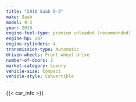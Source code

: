```yaml
---
title: "2010 Saab 9-3"
make: Saab
model: 9-3
year: 2010
engine-fuel-type: premium unleaded (recommended)
engine-hp: 207
engine-cylinders: 4
transmission-type: Automatic
driven-wheels: Front wheel drive
number-of-doors: 2
market-category: Luxury
vehicle-size: Compact
vehicle-style: Convertible
---
```


{{< car_info >}}
